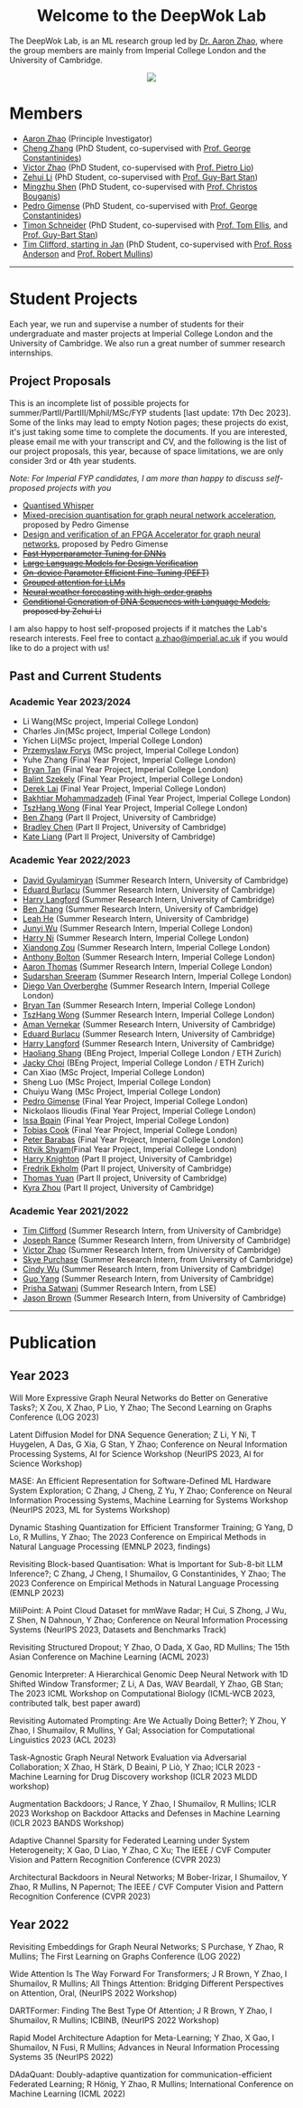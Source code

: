 <center> <h1>Welcome to the DeepWok Lab</h1> </center>

The DeepWok Lab, is an ML research group led by [Dr. Aaron Zhao](https://aaron-zhao123.github.io/), where the group members are mainly from Imperial College London and the University of Cambridge.

<center>
<img src="{{site.baseurl}}/deepwok2.png">
</center>


# Members

* [Aaron Zhao](https://aaron-zhao123.github.io/)  (Principle Investigator)
* [Cheng Zhang](https://chengzhang-98.github.io/blog/) (PhD Student, co-supervised with [Prof. George Constantinides](https://cas.ee.ic.ac.uk/people/gac1/))
* [Victor Zhao](https://victorzxy.github.io/) (PhD Student, co-supervised with [Prof. Pietro Lio](https://www.cl.cam.ac.uk/~pl219/))
* [Zehui Li](https://zehui127.github.io/) (PhD Student, co-supervised with [Prof. Guy-Bart Stan](https://gstan.bg-research.cc.ic.ac.uk/welcome.html#Group_members))
* [Mingzhu Shen](https://scholar.google.com/citations?user=o7vrw6IAAAAJ&hl=en) (PhD Student, co-supervised with [Prof. Christos Bouganis](https://www.imperial.ac.uk/people/christos-savvas.bouganis))
* [Pedro Gimense](https://www.pedrogimenes.co.uk/) (PhD Student, co-supervised with [Prof. George Constantinides](https://cas.ee.ic.ac.uk/people/gac1/))
* [Timon Schneider](https://www.linkedin.com/in/timonschneider/) (PhD Student, co-supervised with [Prof. Tom Ellis](https://www.imperial.ac.uk/people/t.ellis), and [Prof. Guy-Bart Stan](https://gstan.bg-research.cc.ic.ac.uk/welcome.html#Group_members))
* [Tim Clifford, starting in Jan](https://www.cl.cam.ac.uk/~tc565/) (PhD Student, co-supervised with [Prof. Ross Anderson](https://www.cl.cam.ac.uk/~rja14/) and [Prof. Robert Mullins](https://www.cl.cam.ac.uk/~rdm34/))

---

# Student Projects

Each year, we run and supervise a number of students for their undergraduate and master projects at Imperial College London and the University of Cambridge. We also run a great number of summer research internships.

## Project Proposals

This is an incomplete list of possible projects for summer/PartII/PartIII/Mphil/MSc/FYP students [last update: 17th Dec 2023].
Some of the links may lead to empty Notion pages; these projects do exist, it's just taking some time to complete the documents.
If you are interested, please email me with your transcript and CV, and the following is the list of our project proposals,
this year, because of space limitations, we are only consider 3rd or 4th year students. 

<!-- * Note: For Imperial UROP candidates (does not apply to Cambridge UROP since those were naturally co-hosted), I am running out of capacity to accommodate UROP supervision, so now I only offer summer projects that are co-supervised: -->

*Note: For Imperial FYP candidates, I am more than happy to discuss self-proposed projects with you*

* [Quantised Whisper](https://pie-ear-389.notion.site/Quantised-Whisper-1abdbeed5191444980dc7041254bfe02?pvs=4)
* [Mixed-precision quantisation for graph neural network acceleration](https://local-cereal-f6d.notion.site/Mixed-precision-Quantisation-for-Graph-Neural-Network-Acceleration-ab20d50095574e67b160332a3cb04ce3), proposed by Pedro Gimense
* [Design and verification of an FPGA Accelerator for graph neural networks](https://local-cereal-f6d.notion.site/Design-and-Verification-of-an-FPGA-accelerator-for-Graph-Neural-Networks-8ff89e07793944a4b5fae5cea696383c), proposed by Pedro Gimense
* ~~[Fast Hyperparameter Tuning for DNNs](https://pie-ear-389.notion.site/Fast-Hyperparameter-Tuning-for-DNNs-33bc4be456f44ec081e79366685be525?pvs=4)~~
* ~~[Large Language Models for Design Verification](https://pie-ear-389.notion.site/Large-Language-Models-for-Design-Verification-a24238fc155844da96028c0538573e07?pvs=4)~~
* ~~[On-device Parameter Efficient Fine-Tuning (PEFT)](https://pie-ear-389.notion.site/On-device-Parameter-Efficient-Fine-Tuning-PEFT-b484934ec9be4cc9af36c4fa97360e8a?pvs=4)~~
* ~~[Grouped attention for LLMs](https://pie-ear-389.notion.site/Grouped-attention-for-LLMs-cd7769fad8a04a2d8caeb53fdefe5e91?pvs=4)~~
* ~~[Neural weather forecasting with high-order graphs](https://pie-ear-389.notion.site/Neural-weather-forecasting-with-high-order-graphs-e95507ee61224fbbb58ed6fc415bd7bc?pvs=4)~~
* ~~[Conditional Generation of DNA Sequences with Language Models](https://chartreuse-nurse-1e1.notion.site/Conditional-Generation-of-DNA-Sequences-with-Language-Models-e6b34724c1e845ab80d83a2acb82f49e#aac4918424074796af6219056f7d3925), proposed by Zehui Li~~

I am also happy to host self-proposed projects if it matches the Lab's research interests. Feel free to contact a.zhao@imperial.ac.uk if you would like to do a project with us!

## Past and Current Students

### Academic Year 2023/2024

* Li Wang(MSc project, Imperial College London)
* Charles Jin(MSc project, Imperial College London)
* Yichen Li(MSc project, Imperial College London)
* [Przemyslaw Forys](https://uk.linkedin.com/in/przemyslaw-forys-58598b190/en) (MSc project, Imperial College London)
* Yuhe Zhang (Final Year Project, Imperial College London)
* [Bryan Tan](https://uk.linkedin.com/in/bryan-eh-tan?trk=public_profile_browsemap) (Final Year Project, Imperial College London)
* [Balint Szekely](https://uk.linkedin.com/in/balint-szekely-a796b219a) (Final Year Project, Imperial College London)
* [Derek Lai](https://www.linkedin.com/in/derek-lai-8078741a7/?originalSubdomain=uk) (Final Year Project, Imperial College London)
* [Bakhtiar Mohammadzadeh](https://bakhtiarz.github.io/) (Final Year Project, Imperial College London)
* [TszHang Wong](https://www.linkedin.com/in/tsz-hang-wong-b7206b247/) (Final Year Project, Imperial College London)
* [Ben Zhang](https://uk.linkedin.com/in/ben-zhang-942247254) (Part II Project, University of Cambridge)
* [Bradley Chen](https://www.linkedin.com/in/yuang-chen-15b6a5224/?originalSubdomain=uk) (Part II Project, University of Cambridge)
* [Kate Liang](https://www.linkedin.com/in/katelkq/?originalSubdomain=uk) (Part II Project, University of Cambridge)

### Academic Year 2022/2023

* [David Gyulamiryan](https://uk.linkedin.com/in/davidgyulamiryan) (Summer Research Intern, University of Cambridge)
* [Eduard Burlacu](https://www.linkedin.com/in/eduard-burlacu-168860223?originalSubdomain=uk) (Summer Research Intern, University of Cambridge)
* [Harry Langford](https://www.cst.cam.ac.uk/people/hjel2) (Summer Research Intern, University of Cambridge)
* [Ben Zhang](https://uk.linkedin.com/in/ben-zhang-942247254) (Summer Research Intern, University of Cambridge)
* [Leah He](https://uk.linkedin.com/in/leah-he-65722525b) (Summer Research Intern, University of Cambridge)
* [Junyi Wu](https://uk.linkedin.com/in/junyi-wu-a83133249) (Summer Research Intern, Imperial College London)
* [Harry Ni](https://www.linkedin.com/in/yuhao-ni/) (Summer Research Intern, Imperial College London)
* [Xiandong Zou](https://www.linkedin.com/in/xiandong-z-502a6a1b0/) (Summer Research Intern, Imperial College London)
* [Anthony Bolton](https://www.linkedin.com/in/anthony-bolton-040883245/) (Summer Research Intern, Imperial College London)
* [Aaron Thomas](https://www.linkedin.com/in/aaron-thomas-029a261b5/) (Summer Research Intern, Imperial College London)
* [Sudarshan Sreeram](https://uk.linkedin.com/in/sudarshan-sreeram) (Summer Research Intern, Imperial College London)
* [Diego Van Overberghe](https://www.linkedin.com/in/diegovano/) (Summer Research Intern, Imperial College London)
* [Bryan Tan](https://uk.linkedin.com/in/bryan-tan-12a39a20b) (Summer Research Intern, Imperial College London)
* [TszHang Wong](https://www.linkedin.com/in/tsz-hang-wong-b7206b247/) (Summer Research Intern, Imperial College London)
* [Aman Vernekar](https://uk.linkedin.com/in/aman-vernekar) (Summer Research Intern, University of Cambridge)
* [Eduard Burlacu](https://www.linkedin.com/in/eduard-burlacu-168860223/?originalSubdomain=uk) (Summer Research Intern, University of Cambridge)
* [Harry Langford](https://www.cst.cam.ac.uk/people/hjel2) (Summer Research Intern, University of Cambridge)
* [Haoliang Shang](https://ch.linkedin.com/in/haoliang-shang-1544b1116) (BEng Project, Imperial College London / ETH Zurich)
* [Jacky Choi](https://www.linkedin.com/in/jacky-choi-12a23b228/?originalSubdomain=ch) (BEng Project, Imperial College London / ETH Zurich)
* Can Xiao (MSc Project, Imperial College London)
* Sheng Luo (MSc Project, Imperial College London)
* Chuiyu Wang (MSc Project, Imperial College London)
* [Pedro Gimense](https://www.pedrogimenes.co.uk/) (Final Year Project, Imperial College London)
* Nickolaos Ilioudis (Final Year Project, Imperial College London)
* [Issa Bqain](https://issabqain.com/) (Final Year Project, Imperial College London)
* [Tobias Cook](https://www.linkedin.com/in/tobias-cook-542b10250/) (Final Year Project, Imperial College London)
* [Peter Barabas](https://www.linkedin.com/in/peter-barabas-195395230/?trk=people-guest_people_search-card&originalSubdomain=uk) (Final Year Project, Imperial College London)
* [Ritvik Shyam](https://ritvikshyam19.wixsite.com/ritvik-shyam)(Final Year Project, Imperial College London)
* [Harry Knighton](https://www.linkedin.com/in/harry-knighton-971452223/?originalSubdomain=uk) (Part II project, University of Cambridge)
* [Fredrik Ekholm](https://www.linkedin.com/in/fredrik-ekholm-503711146/?originalSubdomain=se) (Part II project, University of Cambridge)
* [Thomas Yuan](https://hk.linkedin.com/in/thomasyuan1) (Part II project, University of Cambridge)
* [Kyra Zhou](https://uk.linkedin.com/in/kyra-zhou) (Part II project, University of Cambridge)

### Academic Year 2021/2022

* [Tim Clifford](https://tim.clifford.lol/) (Summer Research Intern, from University of Cambridge)
* [Joseph Rance](https://www.cst.cam.ac.uk/people/jr879) (Summer Research Intern, from University of Cambridge)
* [Victor Zhao](https://victorzxy.github.io/) (Summer Research Intern, from University of Cambridge)
* [Skye Purchase](https://www.cst.cam.ac.uk/people/atp45) (Summer Research Intern, from University of Cambridge)
* [Cindy Wu](<https://www.linkedin.com/in/cindywux/>) (Summer Research Intern, from University of Cambridge)
* [Guo Yang](https://uk.linkedin.com/in/guo-yang-1b492a21b) (Summer Research Intern, from University of Cambridge)
* [Prisha Satwani](https://uk.linkedin.com/in/prishasatwani) (Summer Research Intern, from LSE)
* [Jason Brown](https://gitlab.com/jrbrown) (Summer Research Intern, from University of Cambridge)

---

# Publication

## Year 2023

<!-- Achieving Accurate and Explainable Drug Discovery with Zero-Cost Network Architecture Search; H Knighton, Y Zhao, D Buterez, P Lio; The 2023 ICML Workshop on Computational Biology (ICML-WCB 2023) -->
Will More Expressive Graph Neural Networks do Better on Generative Tasks?;
X Zou, X Zhao, P Lio, Y Zhao; 
The Second Learning on Graphs Conference (LOG 2023)

Latent Diffusion Model for DNA Sequence Generation;
Z Li, Y Ni, T Huygelen, A Das, G Xia, G Stan, Y Zhao;
Conference on Neural Information Processing Systems, AI for Science Workshop (NeurIPS 2023, AI for Science Workshop)

MASE: An Efficient Representation for Software-Defined ML Hardware System Exploration;
C Zhang, J Cheng, Z Yu, Y Zhao;
Conference on Neural Information Processing Systems, Machine Learning for Systems Workshop (NeurIPS 2023, ML for Systems Workshop)

Dynamic Stashing Quantization for Efficient Transformer Training;
G Yang, D Lo, R Mullins, Y Zhao;
The 2023 Conference on Empirical Methods in Natural Language Processing (EMNLP 2023, findings)

Revisiting Block-based Quantisation: What is Important for Sub-8-bit LLM Inference?;
C Zhang, J Cheng, I Shumailov, G Constantinides, Y Zhao;
The 2023 Conference on Empirical Methods in Natural Language Processing (EMNLP 2023)

MiliPoint: A Point Cloud Dataset for mmWave Radar;
H Cui, S Zhong, J Wu, Z Shen, N Dahnoun, Y Zhao;
Conference on Neural Information Processing Systems (NeurIPS 2023, Datasets and Benchmarks Track)

Revisiting Structured Dropout;
Y Zhao, O Dada, X Gao, RD Mullins; 
The 15th Asian Conference on Machine Learning (ACML 2023)

Genomic Interpreter: A Hierarchical Genomic Deep Neural Network with 1D Shifted Window Transformer;
Z Li, A Das, WAV Beardall, Y Zhao, GB Stan;
The 2023 ICML Workshop on Computational Biology (ICML-WCB 2023, contributed talk, best paper award)

Revisiting Automated Prompting: Are We Actually Doing Better?;
Y Zhou, Y Zhao, I Shumailov, R Mullins, Y Gal;
Association for Computational Linguistics 2023 (ACL 2023)

Task-Agnostic Graph Neural Network Evaluation via Adversarial Collaboration;
X Zhao, H Stärk, D Beaini, P Liò, Y Zhao;
ICLR 2023 - Machine Learning for Drug Discovery workshop (ICLR 2023 MLDD workshop)

Augmentation Backdoors;
J Rance, Y Zhao, I Shumailov, R Mullins;
ICLR 2023 Workshop on Backdoor Attacks and Defenses in Machine Learning (ICLR 2023 BANDS Workshop)

Adaptive Channel Sparsity for Federated Learning under System Heterogeneity;
X Gao, D Liao, Y Zhao, C Xu;
The IEEE / CVF Computer Vision and Pattern Recognition Conference (CVPR 2023)

Architectural Backdoors in Neural Networks;
M Bober-Irizar, I Shumailov, Y Zhao, R Mullins, N Papernot;
The IEEE / CVF Computer Vision and Pattern Recognition Conference (CVPR 2023)


## Year 2022

Revisiting Embeddings for Graph Neural Networks;
S Purchase, Y Zhao, R Mullins; The First Learning on Graphs Conference (LOG 2022)

Wide Attention Is The Way Forward For Transformers;
J R Brown, Y Zhao, I Shumailov, R Mullins;
All Things Attention: Bridging Different Perspectives on Attention, Oral, (NeurIPS 2022 Workshop)

DARTFormer: Finding The Best Type Of Attention;
J R Brown, Y Zhao, I Shumailov, R Mullins;
ICBINB,  (NeurIPS 2022 Workshop)

Rapid Model Architecture Adaption for Meta-Learning;
Y Zhao, X Gao, I Shumailov, N Fusi, R Mullins;
Advances in Neural Information Processing Systems 35 (NeurIPS 2022)

DAdaQuant: Doubly-adaptive quantization for communication-efficient Federated Learning;
R Hönig, Y Zhao, R Mullins;
International Conference on Machine Learning (ICML 2022)
